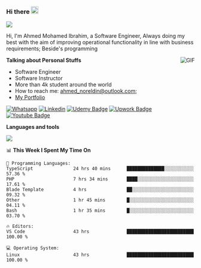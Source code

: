 ### Hi there <img src="https://raw.githubusercontent.com/MartinHeinz/MartinHeinz/master/wave.gif" width="20px">

![](https://komarev.com/ghpvc/?username=2hmad&color=lightgrey)

Hi, I'm Ahmed Mohamed Ibrahim, a Software Engineer, Always doing my best with the aim of improving operational functionality in line with business requirements; Beside's programming

  <img align="right" alt="GIF" src="https://media.giphy.com/media/836HiJc7pgzy8iNXCn/giphy.gif" />
  
**Talking about Personal Stuffs**

- Software Engineer
- Software Instructor
- More than 4k student around the world
- How to reach me: ahmed_noreldin@outlook.com;
- [My Portfolio](https://ahmednoreldin.com)

[![Whatsapp](https://img.shields.io/badge/WhatsApp-25D366?style=for-the-badge&logo=whatsapp&logoColor=white)](http://wa.me/201275457924)
[![Linkedin](https://img.shields.io/badge/LinkedIn-0077B5?style=for-the-badge&logo=linkedin&logoColor=white)](https://www.linkedin.com/in/ahmednoreldin)
[![Udemy Badge](https://img.shields.io/badge/Udemy-EC5252?style=for-the-badge&logo=Udemy&logoColor=white)](https://www.udemy.com/user/ahmed-mohamed-1/) 
[![Upwork Badge](https://img.shields.io/badge/Upwork-14a800?style=for-the-badge&logo=Upwork&logoColor=white)](https://www.upwork.com/freelancers/~01788957435aed0aa5)
[![Youtube Badge](https://img.shields.io/badge/youtube-FF0000?style=for-the-badge&logo=youtube&logoColor=white)](https://www.youtube.com/@code_with_ahmed)

**Languages and tools**  

<img src="https://skillicons.dev/icons?i=aws,gcp,azure,react,vue,flutter,php,cpp,docker,elasticsearch,express,git,githubactions,go,grafana,graphql,java,kafka,kubernetes,laravel,mongodb,mysql,nestjs,nextjs,nodejs,nuxtjs,php,postgres,postman,react,redis,redux,spring,sqlite,ts">

<!--START_SECTION:waka-->
📊 **This Week I Spent My Time On** 

```text
💬 Programming Languages: 
TypeScript               24 hrs 40 mins      ██████████████░░░░░░░░░░░   57.36 % 
PHP                      7 hrs 34 mins       ████░░░░░░░░░░░░░░░░░░░░░   17.61 % 
Blade Template           4 hrs               ██░░░░░░░░░░░░░░░░░░░░░░░   09.32 % 
Other                    1 hr 45 mins        █░░░░░░░░░░░░░░░░░░░░░░░░   04.11 % 
Bash                     1 hr 35 mins        █░░░░░░░░░░░░░░░░░░░░░░░░   03.70 % 

🔥 Editors: 
VS Code                  43 hrs              █████████████████████████   100.00 % 

💻 Operating System: 
Linux                    43 hrs              █████████████████████████   100.00 % 
```


<!--END_SECTION:waka-->
 
